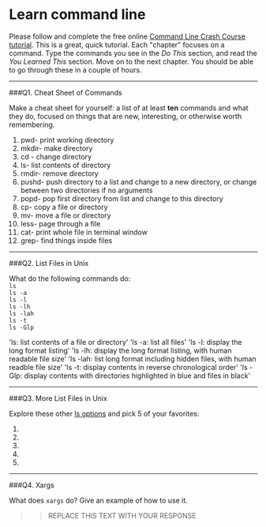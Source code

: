 # Learn command line

Please follow and complete the free online [Command Line Crash Course
tutorial](http://cli.learncodethehardway.org/book/). This is a great,
quick tutorial. Each "chapter" focuses on a command. Type the commands
you see in the _Do This_ section, and read the _You Learned This_
section. Move on to the next chapter. You should be able to go through
these in a couple of hours.

---

###Q1.  Cheat Sheet of Commands  

Make a cheat sheet for yourself: a list of at least **ten** commands and what they do, focused on things that are new, interesting, or otherwise worth remembering.

> >
1. pwd- print working directory
2. mkdir- make directory
3. cd - change directory
4. ls- list contents of directory
5. rmdir- remove directory
6. pushd- push directory to a list and change to a new directory, or change between two directories if no arguments
7. popd- pop first directory from list and change to this directory
8. cp- copy a file or directory
9. mv- move a file or directory
10. less- page through a file
11. cat- print whole file in terminal window
12. grep- find things inside files

---

###Q2.  List Files in Unix   

What do the following commands do:  
`ls`  
`ls -a`  
`ls -l`  
`ls -lh`  
`ls -lah`  
`ls -t`  
`ls -Glp`  

> >
'ls: list contents of a file or directory'
'ls -a: list all files'
'ls -l: display the long format listing'
'ls -lh: display the long format listing, with human readable file size'
'ls -lah: list long format including hidden files, with human readble file size'
'ls -t: display contents in reverse chronological order'
'ls -Glp: display contents with directories highlighted in blue and files in black'

---

###Q3.  More List Files in Unix  

Explore these other [ls options](http://www.techonthenet.com/unix/basic/ls.php) and pick 5 of your favorites:

> > 
1.
2.
3.
4.
5.

---

###Q4.  Xargs   

What does `xargs` do? Give an example of how to use it.

> > REPLACE THIS TEXT WITH YOUR RESPONSE

 

